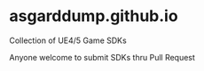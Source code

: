 # asgarddump.github.io
Collection of UE4/5 Game SDKs 

Anyone welcome to submit SDKs thru Pull Request
